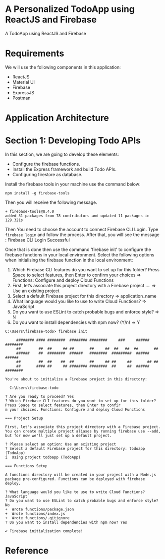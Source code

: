 # A Personalized TodoApp using ReactJS and Firebase
A TodoApp using ReactJS and Firebase

# Requirements

We will use the following components in this application:

- ReactJS
- Material UI
- Firebase
- ExpressJS
- Postman


# Application Architecture
[](https://www.freecodecamp.org/news/content/images/2020/04/TodoApp-1.png)

# Section 1: Developing Todo APIs
In this section, we are going to develop these elements:

- Configure the firebase functions.
- Install the Express framework and build Todo APIs.
- Configuring firestore as database.

Install the firebase tools in your machine use the command below:

```npm install -g firebase-tools```

Then you will receive the following message.

```
+ firebase-tools@8.4.0
added 31 packages from 78 contributors and updated 11 packages in 129.321s
```

Then You need to choose the account to connect Firebase CLI Login. Type ```firebase login``` and follow the process.
After that, you will see the message : Firebase CLI Login Successful


Once that is done then use the command 'firebase init' to configure the firebase functions in your local environment. Select the following options when initialising the firebase function in the local environment:

1. Which Firebase CLI features do you want to set up for this folder? Press Space to select features, then Enter to confirm your choices => Functions: Configure and deploy Cloud Functions
2. First, let’s associate this project directory with a Firebase project …. => Use an existing project
3. Select a default Firebase project for this directory => application_name
4. What language would you like to use to write Cloud Functions? => JavaScript
5. Do you want to use ESLint to catch probable bugs and enforce style? => N
6. Do you want to install dependencies with npm now? (Y/n) => Y

```Shell
C:\Users\firebase-todo> firebase init

     ######## #### ########  ######## ########     ###     ######  ########
     ##        ##  ##     ## ##       ##     ##  ##   ##  ##       ##
     ######    ##  ########  ######   ########  #########  ######  ######
     ##        ##  ##    ##  ##       ##     ## ##     ##       ## ##
     ##       #### ##     ## ######## ########  ##     ##  ######  ########

You're about to initialize a Firebase project in this directory:

  C:\Users\firebase-todo

? Are you ready to proceed? Yes
? Which Firebase CLI features do you want to set up for this folder? Press Space to select features, then Enter to confir
m your choices. Functions: Configure and deploy Cloud Functions

=== Project Setup

First, let's associate this project directory with a Firebase project.
You can create multiple project aliases by running firebase use --add,
but for now we'll just set up a default project.

? Please select an option: Use an existing project
? Select a default Firebase project for this directory: todoapp (TodoApp)
i  Using project todoapp (TodoApp)

=== Functions Setup

A functions directory will be created in your project with a Node.js
package pre-configured. Functions can be deployed with firebase deploy.

? What language would you like to use to write Cloud Functions? JavaScript
? Do you want to use ESLint to catch probable bugs and enforce style? No
+  Wrote functions/package.json
+  Wrote functions/index.js
+  Wrote functions/.gitignore
? Do you want to install dependencies with npm now? Yes
```


```
✔ Firebase initialization complete!
```

# Reference
